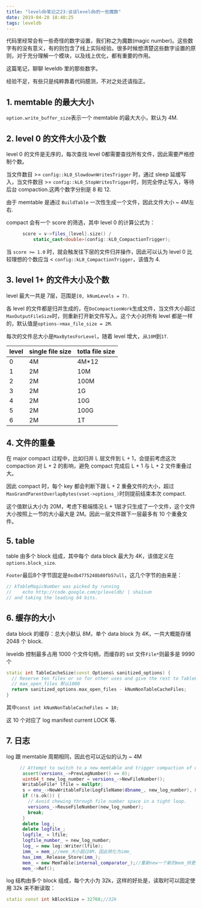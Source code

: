 ```yaml
---
title: "leveldb笔记之23:谈谈leveldb的一些魔数"
date: 2019-04-20 18:40:25
tags: leveldb
---
```


代码里经常会有一些奇怪的数字设置，我们称之为魔数(magic number)。这些数字有的没有意义，有的则包含了线上实际经验。很多时候想清楚这些数字设置的原则，对于充分理解一个模块，以及线上优化，都有重要的作用。

这篇笔记，聊聊 leveldb 里的那些数字。

经验不足，有些只是纯粹靠着代码臆测，不对之处还请指正。

## 1. memtable 的最大大小

`option.write_buffer_size`表示一个 memtable 的最大大小，默认为 4M.

## 2. level 0 的文件大小及个数

level 0 的文件是无序的，每次查找 level 0都需要查找所有文件，因此需要严格控制个数。

当文件数目 >= `config::kL0_SlowdownWritesTrigger` 时，通过 sleep 延缓写入，当文件数目 >= `config::kL0_StopWritesTrigger`时，则完全停止写入，等待后台 compaction.这两个数字分别是 8 和 12.

由于 memtable 是通过 `BuildTable` 一次性生成一个文件，因此文件大小 ~ 4M左右.

compact 会有一个 score 的筛选，其中 level 0 的计算公式为：

```cpp
      score = v->files_[level].size() /
          static_cast<double>(config::kL0_CompactionTrigger);
```

当 `score >= 1.0` 时，就会触发往下层的文件归并操作，因此可以认为 level 0 比较理想的个数应当 < `config::kL0_CompactionTrigger`，该值为 4.

## 3. level 1+ 的文件大小及个数

level 最大一共是 7层，范围是`[0, kNumLevels = 7)`.

各 level 的文件都是归并生成的，在`DoCompactionWork`生成文件，当文件大小超过`MaxOutputFileSize`时，则重新打开新文件写入。这个大小对所有 level 都是一样的，默认值是`options->max_file_size = 2M`.

每次的文件总大小是`MaxBytesForLevel`，随着 level 增大，从`10M`到`1T`.

|level  |single file size   |totla file size  |
|--|--|--|
|0  |4M  |4M*12  |
|1  |2M  |10M  |
|2  |2M  |100M  |
|3  |2M  |1G  |
|4  |2M  |10G  |
|5  |2M  |100G  |
|6  |2M  |1T  |

## 4. 文件的重叠

在 major compact 过程中，比如归并 L 层文件到 L + 1，会提前考虑这次 compaction 对 L + 2 的影响，避免 compact 完成后 L + 1 与 L + 2 文件重叠过大。

因此 compact 时，每个 key 都会判断下跟 L + 2 重叠文件的大小，超过`MaxGrandParentOverlapBytes(vset->options_)`时则提前结束本次 compact.

这个值默认大小为 20M，考虑下极端情况:L + 1层才只生成了一个文件，这个文件大小按照上一节的大小最大是 2M。因此一层文件跟下一层最多有 10 个重叠文件。

## 5. table

table 由多个 block 组成，其中每个 data block 最大为 4K，该值定义在`options.block_size`.

`Footer`最后8个字节固定是`0xdb4775248b80fb57ull`，这几个字节的由来是：

```cpp
// kTableMagicNumber was picked by running
//    echo http://code.google.com/p/leveldb/ | sha1sum
// and taking the leading 64 bits.
```

## 6. 缓存的大小

data block 的缓存：总大小默认 8M，单个 data block 为 4K，一共大概能存储 2048 个 block.

leveldb 控制最多占用 1000 个文件句柄，而缓存的 sst 文件`File*`则最多是 9990 个

```cpp
static int TableCacheSize(const Options& sanitized_options) {
  // Reserve ten files or so for other uses and give the rest to TableCache.
  // max_open_files 默认1000
  return sanitized_options.max_open_files - kNumNonTableCacheFiles;
}
```

其中`const int kNumNonTableCacheFiles = 10;`

这 10 个对应了 log manifest current LOCK 等.

## 7. 日志

log 跟 memtable 周期相同，因此也可以近似的认为 ~ 4M

```cpp
     // Attempt to switch to a new memtable and trigger compaction of old
      assert(versions_->PrevLogNumber() == 0);
      uint64_t new_log_number = versions_->NewFileNumber();
      WritableFile* lfile = nullptr;
      s = env_->NewWritableFile(LogFileName(dbname_, new_log_number), &lfile);
      if (!s.ok()) {
        // Avoid chewing through file number space in a tight loop.
        versions_->ReuseFileNumber(new_log_number);
        break;
      }
      delete log_;
      delete logfile_;
      logfile_ = lfile;
      logfile_number_ = new_log_number;
      log_ = new log::Writer(lfile);
      imm_ = mem_;//mem_大小超过4M，因此转化为imm_
      has_imm_.Release_Store(imm_);
      mem_ = new MemTable(internal_comparator_);//重新new一个新的mem_供更新
      mem_->Ref();
```

log 结构由多个 block 组成，每个大小为 32k，这样的好处是，读取时可以固定使用 32k 来不断读取：

```cpp
static const int kBlockSize = 32768;//32k
```
